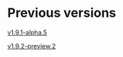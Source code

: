 # Previous versions 
[v1.9.1-alpha.5](../../history/v1.9.1-alpha.5/index.html)

[v1.9.2-preview.2](../../history/v1.9.2-preview.2/index.html)


